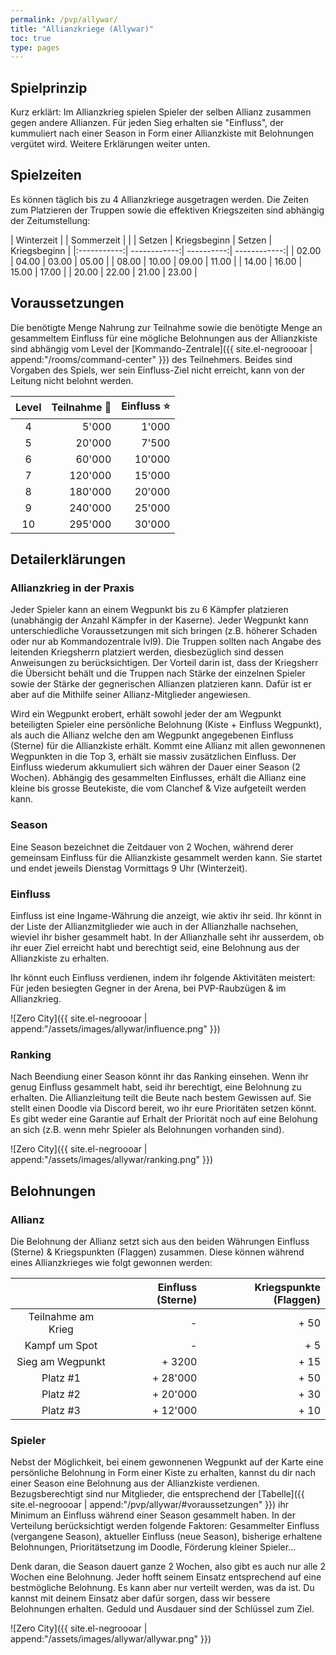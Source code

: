```yaml
---
permalink: /pvp/allywar/
title: "Allianzkriege (Allywar)"
toc: true
type: pages
---
```


## Spielprinzip

Kurz erklärt: Im Allianzkrieg spielen Spieler der selben Allianz zusammen gegen andere Allianzen. Für jeden Sieg erhalten sie "Einfluss", der kummuliert nach einer Season in Form einer Allianzkiste mit Belohnungen vergütet wird. Weitere Erklärungen weiter unten.


## Spielzeiten

Es können täglich bis zu 4 Allianzkriege ausgetragen werden. Die Zeiten zum Platzieren der Truppen sowie die effektiven Kriegszeiten sind abhängig der Zeitumstellung:


| Winterzeit  |              | Sommerzeit |              |
| Setzen      | Kriegsbeginn | Setzen     | Kriegsbeginn |
|:-----------:| ------------:| ----------:| ------------:|
|  02.00      |  04.00       |  03.00     |  05.00       |
|  08.00      |  10.00       |  09.00     |  11.00       |
|  14.00      |  16.00       |  15.00     |  17.00       |
|  20.00      |  22.00       |  21.00     |  23.00       |



## Voraussetzungen
Die benötigte Menge Nahrung zur Teilnahme sowie die benötigte Menge an gesammeltem Einfluss für eine mögliche Belohnungen aus der Allianzkiste sind abhängig vom Level der [Kommando-Zentrale]({{ site.el-negroooar | append:"/rooms/command-center" }}) des Teilnehmers. Beides sind Vorgaben des Spiels, wer sein Einfluss-Ziel nicht erreicht, kann von der Leitung nicht belohnt werden.

| Level | Teilnahme :hamburger: | Einfluss :star: |
|:-----:| ---------------------:| ---------------:|
|   4   |                 5'000 |           1'000 |
|   5   |                20'000 |           7'500 |
|   6   |                60'000 |          10'000 |
|   7   |               120'000 |          15'000 |
|   8   |               180'000 |          20'000 |
|   9   |               240'000 |          25'000 |
|  10   |               295'000 |          30'000 |


## Detailerklärungen

### Allianzkrieg in der Praxis

Jeder Spieler kann an einem Wegpunkt bis zu 6 Kämpfer platzieren (unabhängig der Anzahl Kämpfer in der Kaserne). Jeder Wegpunkt kann unterschiedliche Voraussetzungen mit sich bringen (z.B. höherer Schaden oder nur ab Kommandozentrale lvl9). Die Truppen sollten nach Angabe des leitenden Kriegsherrn platziert werden, diesbezüglich sind dessen Anweisungen zu berücksichtigen. Der Vorteil darin ist, dass der Kriegsherr die Übersicht behält und die Truppen nach Stärke der einzelnen Spieler sowie der Stärke der gegnerischen Allianzen platzieren kann. Dafür ist er aber auf die Mithilfe seiner Allianz-Mitglieder angewiesen.  

Wird ein Wegpunkt erobert, erhält sowohl jeder der am Wegpunkt beteiligten Spieler eine persönliche Belohnung (Kiste + Einfluss Wegpunkt), als auch die Allianz welche den am Wegpunkt angegebenen Einfluss (Sterne) für die Allianzkiste erhält. Kommt eine Allianz mit allen gewonnenen Wegpunkten in die Top 3, erhält sie massiv zusätzlichen Einfluss. Der Einfluss wiederum akkumuliert sich währen der Dauer einer Season (2 Wochen). Abhängig des gesammelten Einflusses, erhält die Allianz eine kleine bis grosse Beutekiste, die vom Clanchef & Vize aufgeteilt werden kann.

### Season

Eine Season bezeichnet die Zeitdauer von 2 Wochen, während derer gemeinsam Einfluss für die Allianzkiste gesammelt werden kann. Sie startet und endet jeweils Dienstag Vormittags 9 Uhr (Winterzeit).

### Einfluss

Einfluss ist eine Ingame-Währung die anzeigt, wie aktiv ihr seid. Ihr könnt in der Liste der Allianzmitglieder wie auch in der Allianzhalle nachsehen, wieviel ihr bisher gesammelt habt. In der Allianzhalle seht ihr ausserdem, ob ihr euer Ziel erreicht habt und berechtigt seid, eine Belohnung aus der Allianzkiste zu erhalten.

Ihr könnt euch Einfluss verdienen, indem ihr folgende Aktivitäten meistert: Für jeden besiegten Gegner in der Arena, bei PVP-Raubzügen & im Allianzkrieg.

![Zero City]({{ site.el-negroooar | append:"/assets/images/allywar/influence.png" }})

### Ranking

Nach Beendiung einer Season könnt ihr das Ranking einsehen. Wenn ihr genug Einfluss gesammelt habt, seid ihr berechtigt, eine Belohnung zu erhalten. Die Allianzleitung teilt die Beute nach bestem Gewissen auf. Sie stellt einen Doodle via Discord bereit, wo ihr eure Prioritäten setzen könnt. Es gibt weder eine Garantie auf Erhalt der Priorität noch auf eine Belohung an sich (z.B. wenn mehr Spieler als Belohnungen vorhanden sind).

![Zero City]({{ site.el-negroooar | append:"/assets/images/allywar/ranking.png" }})

## Belohnungen

### Allianz

Die Belohnung der Allianz setzt sich aus den beiden Währungen Einfluss (Sterne) & Kriegspunkten (Flaggen) zusammen. Diese können während eines Allianzkrieges wie folgt gewonnen werden:


|            			| Einfluss (Sterne)  | Kriegspunkte (Flaggen) |
|:---------------------:| -----------------: | ----------------------:|
|  Teilnahme am Krieg   |  -      			 |  + 50                  |
|  Kampf um Spot      	|  -      			 |  +  5                  |
|  Sieg am Wegpunkt     |  +   3200      	 |  + 15                  |
|  Platz #1      		|  + 28'000      	 |  + 50                  |
|  Platz #2      		|  + 20'000      	 |  + 30                  |
|  Platz #3      		|  + 12'000      	 |  + 10                  |



### Spieler
Nebst der Möglichkeit, bei einem gewonnenen Wegpunkt auf der Karte eine persönliche Belohnung in Form einer Kiste zu erhalten, kannst du dir nach einer Season eine Belohnung aus der Allianzkiste verdienen.
Bezugsberechtigt sind nur Mitglieder, die entsprechend der [Tabelle]({{ site.el-negroooar | append:"/pvp/allywar/#voraussetzungen" }}) ihr Minimum an Einfluss während einer Season gesammelt haben. In der Verteilung berücksichtigt werden folgende Faktoren: Gesammelter Einfluss (vergangene Season), aktueller Einfluss (neue Season), bisherige erhaltene Belohnungen, Prioritätsetzung im Doodle, Förderung kleiner Spieler...

Denk daran, die Season dauert ganze 2 Wochen, also gibt es auch nur alle 2 Wochen eine Belohnung. Jeder hofft seinem Einsatz entsprechend auf eine bestmögliche Belohnung. Es kann aber nur verteilt werden, was da ist. Du kannst mit deinem Einsatz aber dafür sorgen, dass wir bessere Belohnungen erhalten. Geduld und Ausdauer sind der Schlüssel zum Ziel.

![Zero City]({{ site.el-negroooar | append:"/assets/images/allywar/allywar.png" }})

